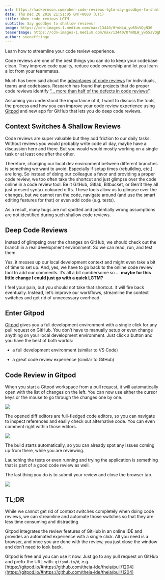 ```yaml
---
url: https://hackernoon.com/when-code-reviews-lgtm-say-goodbye-to-shallow-reviews-a4e01b84ddef
date: Thu Dec 20 2018 21:51:05 GMT+0000 (UTC)
title: When code reviews LGTM
subtitle: Say goodbye to shallow reviews!
image: https://cdn-images-1.medium.com/max/13440/0*mNLW_yw55sVQgN36
teaserImage: https://cdn-images-1.medium.com/max/13440/0*mNLW_yw55sVQgN36
author: svenefftinge
---
```


Learn how to streamline your code review experience.

Code reviews are one of the best things you can do to keep your codebase clean. They improve code quality, reduce code ownership and let you learn a lot from your teammates.

Much has been said about the [advantages](https://blog.codinghorror.com/code-reviews-just-do-it/) [of code reviews](https://www.quora.com/Why-is-code-review-so-important-in-the-software-industry) for individuals, teams and codebases. Research has found that projects that do proper code reviews identify [“… more than half of the defects in code reviews”](https://web.archive.org/web/20151009203148/http://ieeexplore.ieee.org/xpl/login.jsp?reload=true&tp=&arnumber=4815279).

Assuming you understood the importance of it, I want to discuss the tools, the process and how you can improve your code review experience using [Gitpod](https://www.gitpod.io) and new app for GitHub that lets you do deep code reviews.

## Context Switches & Shallow Reviews

Code reviews are super valuable but they add friction to our daily tasks. Without reviews you would probably write code all day, maybe have a discussion here and there. But you would would mostly working on a single task or at least one after the other.

Therefore, changing our local dev environment between different branches is something we want to avoid. Especially if setup times (rebuilding, etc.) are long. So instead of doing our colleague a favor and providing a proper code review, we too often take the shortcut and just glimpse over the code online in a code review tool. Be it GitHub, Gitlab, Bitbucket, or Gerrit they all just present syntax coloured diffs. These tools allow us to glimpse over the changes, but we cannot run the code, navigate around (and use the smart editing features for that) or even add code (e.g. tests).

As a result, many bugs are not spotted and potentially wrong assumptions are not identified during such shallow code reviews.

## Deep Code Reviews

Instead of glimpsing over the changes on GitHub, we should check out the branch in a real development environment. So we can read, run, and test them.

Yes, it messes up our local development context and might even take a bit of time to set up. And, yes, we have to go back to the online code review tool to add our comments. It’s all a bit cumbersome so … **maybe for this little change I could just go with a quick LGTM?**

I feel your pain, but you should not take that shortcut. It will fire back eventually. Instead, let’s improve our workflows, streamline the context switches and get rid of unnecessary overhead.

## Enter Gitpod

[Gitpod](https://www.gitpod.io) gives you a full development environment with a single click for any pull request on GitHub. You don’t have to manually setup or even change anything on your local development environment. Just click a button and you have the best of both worlds:

* a full development environment (similar to VS Code)

* a great code review experience (similar to GitHub)

## Code Review in Gitpod

When you start a Gitpod workspace from a pull request, it will automatically open with the list of changes on the left. You can now use either the cursor keys or the mouse to go through the changes one by one.

![](https://cdn-images-1.medium.com/max/2880/1*JXfHOvLeHj-RyczGleIpZg.gif)

The opened diff editors are full-fledged code editors, so you can navigate to inspect references and easily check out alternative code. You can even comment right within those editors.

![](https://cdn-images-1.medium.com/max/6200/1*qGnEh6LFqkiChDY9-UXk8w.png)

The build starts automatically, so you can already spot any issues coming up from there, while you are reviewing.

Launching the tests or even running and trying the application is something that is part of a good code review as well.

The last thing you do is to submit your review and close the browser tab.

![](https://cdn-images-1.medium.com/max/6200/1*eu_d_3DJvBOhC9rMDwjb1w.png)

## TL;DR

While we cannot get rid of context switches completely when doing code reviews, we can streamline and automate those switches so that they are less time consuming and distracting.

Gitpod integrates the review features of GitHub in an online IDE and provides an automated experience with a single click. All you need is a browser, and once you are done with the review, you just close the window and don’t need to look back.

Gitpod is free and you can use it now. Just go to any pull request on GitHub and prefix the URL with. `gitpod.io/#`, e.g.
[https://gitpod.io/#https://github.com/theia-ide/theia/pull/1204](https://gitpod.io/#https://github.com/theia-ide/theia/pull/1204)
